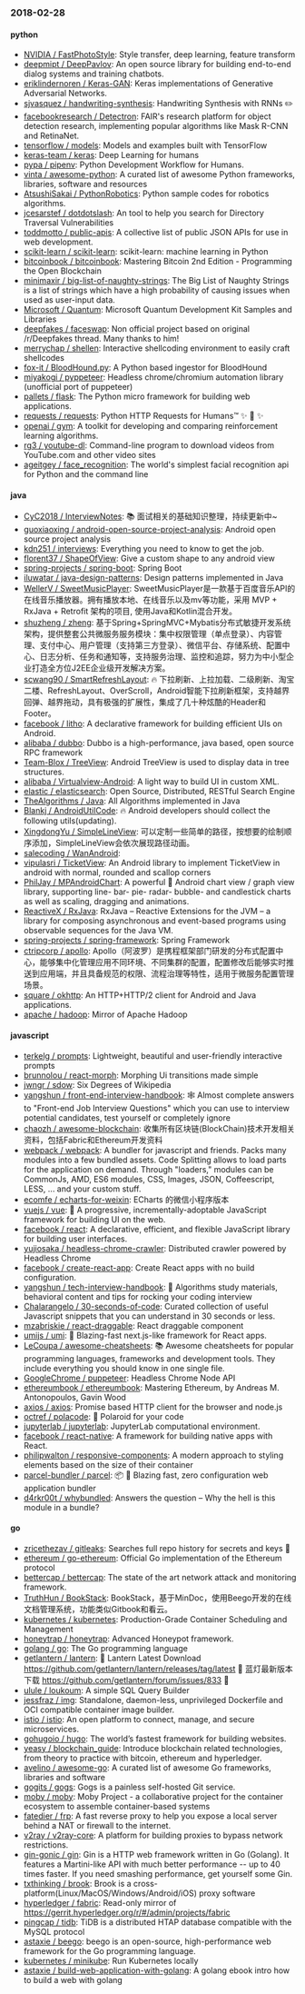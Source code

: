 ### 2018-02-28

#### python
* [NVIDIA / FastPhotoStyle](https://github.com/NVIDIA/FastPhotoStyle): Style transfer, deep learning, feature transform
* [deepmipt / DeepPavlov](https://github.com/deepmipt/DeepPavlov): An open source library for building end-to-end dialog systems and training chatbots.
* [eriklindernoren / Keras-GAN](https://github.com/eriklindernoren/Keras-GAN): Keras implementations of Generative Adversarial Networks.
* [sjvasquez / handwriting-synthesis](https://github.com/sjvasquez/handwriting-synthesis): Handwriting Synthesis with RNNs ✏️
* [facebookresearch / Detectron](https://github.com/facebookresearch/Detectron): FAIR's research platform for object detection research, implementing popular algorithms like Mask R-CNN and RetinaNet.
* [tensorflow / models](https://github.com/tensorflow/models): Models and examples built with TensorFlow
* [keras-team / keras](https://github.com/keras-team/keras): Deep Learning for humans
* [pypa / pipenv](https://github.com/pypa/pipenv): Python Development Workflow for Humans.
* [vinta / awesome-python](https://github.com/vinta/awesome-python): A curated list of awesome Python frameworks, libraries, software and resources
* [AtsushiSakai / PythonRobotics](https://github.com/AtsushiSakai/PythonRobotics): Python sample codes for robotics algorithms.
* [jcesarstef / dotdotslash](https://github.com/jcesarstef/dotdotslash): An tool to help you search for Directory Traversal Vulnerabilities
* [toddmotto / public-apis](https://github.com/toddmotto/public-apis): A collective list of public JSON APIs for use in web development.
* [scikit-learn / scikit-learn](https://github.com/scikit-learn/scikit-learn): scikit-learn: machine learning in Python
* [bitcoinbook / bitcoinbook](https://github.com/bitcoinbook/bitcoinbook): Mastering Bitcoin 2nd Edition - Programming the Open Blockchain
* [minimaxir / big-list-of-naughty-strings](https://github.com/minimaxir/big-list-of-naughty-strings): The Big List of Naughty Strings is a list of strings which have a high probability of causing issues when used as user-input data.
* [Microsoft / Quantum](https://github.com/Microsoft/Quantum): Microsoft Quantum Development Kit Samples and Libraries
* [deepfakes / faceswap](https://github.com/deepfakes/faceswap): Non official project based on original /r/Deepfakes thread. Many thanks to him!
* [merrychap / shellen](https://github.com/merrychap/shellen): Interactive shellcoding environment to easily craft shellcodes
* [fox-it / BloodHound.py](https://github.com/fox-it/BloodHound.py): A Python based ingestor for BloodHound
* [miyakogi / pyppeteer](https://github.com/miyakogi/pyppeteer): Headless chrome/chromium automation library (unofficial port of puppeteer)
* [pallets / flask](https://github.com/pallets/flask): The Python micro framework for building web applications.
* [requests / requests](https://github.com/requests/requests): Python HTTP Requests for Humans™ ✨ 🍰 ✨
* [openai / gym](https://github.com/openai/gym): A toolkit for developing and comparing reinforcement learning algorithms.
* [rg3 / youtube-dl](https://github.com/rg3/youtube-dl): Command-line program to download videos from YouTube.com and other video sites
* [ageitgey / face_recognition](https://github.com/ageitgey/face_recognition): The world's simplest facial recognition api for Python and the command line

#### java
* [CyC2018 / InterviewNotes](https://github.com/CyC2018/InterviewNotes): 📚 面试相关的基础知识整理，持续更新中~
* [guoxiaoxing / android-open-source-project-analysis](https://github.com/guoxiaoxing/android-open-source-project-analysis): Android open source project analysis
* [kdn251 / interviews](https://github.com/kdn251/interviews): Everything you need to know to get the job.
* [florent37 / ShapeOfView](https://github.com/florent37/ShapeOfView): Give a custom shape to any android view
* [spring-projects / spring-boot](https://github.com/spring-projects/spring-boot): Spring Boot
* [iluwatar / java-design-patterns](https://github.com/iluwatar/java-design-patterns): Design patterns implemented in Java
* [WellerV / SweetMusicPlayer](https://github.com/WellerV/SweetMusicPlayer): SweetMusicPlayer是一款基于百度音乐API的在线音乐播放器。拥有播放本地、在线音乐以及mv等功能，采用 MVP + RxJava + Retrofit 架构的项目, 使用Java和Kotlin混合开发。
* [shuzheng / zheng](https://github.com/shuzheng/zheng): 基于Spring+SpringMVC+Mybatis分布式敏捷开发系统架构，提供整套公共微服务服务模块：集中权限管理（单点登录）、内容管理、支付中心、用户管理（支持第三方登录）、微信平台、存储系统、配置中心、日志分析、任务和通知等，支持服务治理、监控和追踪，努力为中小型企业打造全方位J2EE企业级开发解决方案。
* [scwang90 / SmartRefreshLayout](https://github.com/scwang90/SmartRefreshLayout): 🔥 下拉刷新、上拉加载、二级刷新、淘宝二楼、RefreshLayout、OverScroll，Android智能下拉刷新框架，支持越界回弹、越界拖动，具有极强的扩展性，集成了几十种炫酷的Header和 Footer。
* [facebook / litho](https://github.com/facebook/litho): A declarative framework for building efficient UIs on Android.
* [alibaba / dubbo](https://github.com/alibaba/dubbo): Dubbo is a high-performance, java based, open source RPC framework
* [Team-Blox / TreeView](https://github.com/Team-Blox/TreeView): Android TreeView is used to display data in tree structures.
* [alibaba / Virtualview-Android](https://github.com/alibaba/Virtualview-Android): A light way to build UI in custom XML.
* [elastic / elasticsearch](https://github.com/elastic/elasticsearch): Open Source, Distributed, RESTful Search Engine
* [TheAlgorithms / Java](https://github.com/TheAlgorithms/Java): All Algorithms implemented in Java
* [Blankj / AndroidUtilCode](https://github.com/Blankj/AndroidUtilCode): 🔥 Android developers should collect the following utils(updating).
* [XingdongYu / SimpleLineView](https://github.com/XingdongYu/SimpleLineView): 可以定制一些简单的路径，按想要的绘制顺序添加，SimpleLineView会依次展现路径动画。
* [salecoding / WanAndroid](https://github.com/salecoding/WanAndroid): 
* [vipulasri / TicketView](https://github.com/vipulasri/TicketView): An Android library to implement TicketView in android with normal, rounded and scallop corners
* [PhilJay / MPAndroidChart](https://github.com/PhilJay/MPAndroidChart): A powerful 🚀 Android chart view / graph view library, supporting line- bar- pie- radar- bubble- and candlestick charts as well as scaling, dragging and animations.
* [ReactiveX / RxJava](https://github.com/ReactiveX/RxJava): RxJava – Reactive Extensions for the JVM – a library for composing asynchronous and event-based programs using observable sequences for the Java VM.
* [spring-projects / spring-framework](https://github.com/spring-projects/spring-framework): Spring Framework
* [ctripcorp / apollo](https://github.com/ctripcorp/apollo): Apollo（阿波罗）是携程框架部门研发的分布式配置中心，能够集中化管理应用不同环境、不同集群的配置，配置修改后能够实时推送到应用端，并且具备规范的权限、流程治理等特性，适用于微服务配置管理场景。
* [square / okhttp](https://github.com/square/okhttp): An HTTP+HTTP/2 client for Android and Java applications.
* [apache / hadoop](https://github.com/apache/hadoop): Mirror of Apache Hadoop

#### javascript
* [terkelg / prompts](https://github.com/terkelg/prompts): Lightweight, beautiful and user-friendly interactive prompts
* [brunnolou / react-morph](https://github.com/brunnolou/react-morph): Morphing Ui transitions made simple
* [jwngr / sdow](https://github.com/jwngr/sdow): Six Degrees of Wikipedia
* [yangshun / front-end-interview-handbook](https://github.com/yangshun/front-end-interview-handbook): 🕸 Almost complete answers to "Front-end Job Interview Questions" which you can use to interview potential candidates, test yourself or completely ignore
* [chaozh / awesome-blockchain](https://github.com/chaozh/awesome-blockchain): 收集所有区块链(BlockChain)技术开发相关资料，包括Fabric和Ethereum开发资料
* [webpack / webpack](https://github.com/webpack/webpack): A bundler for javascript and friends. Packs many modules into a few bundled assets. Code Splitting allows to load parts for the application on demand. Through "loaders," modules can be CommonJs, AMD, ES6 modules, CSS, Images, JSON, Coffeescript, LESS, ... and your custom stuff.
* [ecomfe / echarts-for-weixin](https://github.com/ecomfe/echarts-for-weixin): ECharts 的微信小程序版本
* [vuejs / vue](https://github.com/vuejs/vue): 🖖 A progressive, incrementally-adoptable JavaScript framework for building UI on the web.
* [facebook / react](https://github.com/facebook/react): A declarative, efficient, and flexible JavaScript library for building user interfaces.
* [yujiosaka / headless-chrome-crawler](https://github.com/yujiosaka/headless-chrome-crawler): Distributed crawler powered by Headless Chrome
* [facebook / create-react-app](https://github.com/facebook/create-react-app): Create React apps with no build configuration.
* [yangshun / tech-interview-handbook](https://github.com/yangshun/tech-interview-handbook): 💯 Algorithms study materials, behavioral content and tips for rocking your coding interview
* [Chalarangelo / 30-seconds-of-code](https://github.com/Chalarangelo/30-seconds-of-code): Curated collection of useful Javascript snippets that you can understand in 30 seconds or less.
* [mzabriskie / react-draggable](https://github.com/mzabriskie/react-draggable): React draggable component
* [umijs / umi](https://github.com/umijs/umi): 🍚 Blazing-fast next.js-like framework for React apps.
* [LeCoupa / awesome-cheatsheets](https://github.com/LeCoupa/awesome-cheatsheets): 📚 Awesome cheatsheets for popular programming languages, frameworks and development tools. They include everything you should know in one single file.
* [GoogleChrome / puppeteer](https://github.com/GoogleChrome/puppeteer): Headless Chrome Node API
* [ethereumbook / ethereumbook](https://github.com/ethereumbook/ethereumbook): Mastering Ethereum, by Andreas M. Antonopoulos, Gavin Wood
* [axios / axios](https://github.com/axios/axios): Promise based HTTP client for the browser and node.js
* [octref / polacode](https://github.com/octref/polacode): 📸 Polaroid for your code
* [jupyterlab / jupyterlab](https://github.com/jupyterlab/jupyterlab): JupyterLab computational environment.
* [facebook / react-native](https://github.com/facebook/react-native): A framework for building native apps with React.
* [philipwalton / responsive-components](https://github.com/philipwalton/responsive-components): A modern approach to styling elements based on the size of their container
* [parcel-bundler / parcel](https://github.com/parcel-bundler/parcel): 📦 🚀 Blazing fast, zero configuration web application bundler
* [d4rkr00t / whybundled](https://github.com/d4rkr00t/whybundled): Answers the question – Why the hell is this module in a bundle?

#### go
* [zricethezav / gitleaks](https://github.com/zricethezav/gitleaks): Searches full repo history for secrets and keys 🔑
* [ethereum / go-ethereum](https://github.com/ethereum/go-ethereum): Official Go implementation of the Ethereum protocol
* [bettercap / bettercap](https://github.com/bettercap/bettercap): The state of the art network attack and monitoring framework.
* [TruthHun / BookStack](https://github.com/TruthHun/BookStack): BookStack，基于MinDoc，使用Beego开发的在线文档管理系统，功能类似Gitbook和看云。
* [kubernetes / kubernetes](https://github.com/kubernetes/kubernetes): Production-Grade Container Scheduling and Management
* [honeytrap / honeytrap](https://github.com/honeytrap/honeytrap): Advanced Honeypot framework.
* [golang / go](https://github.com/golang/go): The Go programming language
* [getlantern / lantern](https://github.com/getlantern/lantern): 🔴 Lantern Latest Download https://github.com/getlantern/lantern/releases/tag/latest 🔴 蓝灯最新版本下载 https://github.com/getlantern/forum/issues/833 🔴
* [ulule / loukoum](https://github.com/ulule/loukoum): A simple SQL Query Builder
* [jessfraz / img](https://github.com/jessfraz/img): Standalone, daemon-less, unprivileged Dockerfile and OCI compatible container image builder.
* [istio / istio](https://github.com/istio/istio): An open platform to connect, manage, and secure microservices.
* [gohugoio / hugo](https://github.com/gohugoio/hugo): The world’s fastest framework for building websites.
* [yeasy / blockchain_guide](https://github.com/yeasy/blockchain_guide): Introduce blockchain related technologies, from theory to practice with bitcoin, ethereum and hyperledger.
* [avelino / awesome-go](https://github.com/avelino/awesome-go): A curated list of awesome Go frameworks, libraries and software
* [gogits / gogs](https://github.com/gogits/gogs): Gogs is a painless self-hosted Git service.
* [moby / moby](https://github.com/moby/moby): Moby Project - a collaborative project for the container ecosystem to assemble container-based systems
* [fatedier / frp](https://github.com/fatedier/frp): A fast reverse proxy to help you expose a local server behind a NAT or firewall to the internet.
* [v2ray / v2ray-core](https://github.com/v2ray/v2ray-core): A platform for building proxies to bypass network restrictions.
* [gin-gonic / gin](https://github.com/gin-gonic/gin): Gin is a HTTP web framework written in Go (Golang). It features a Martini-like API with much better performance -- up to 40 times faster. If you need smashing performance, get yourself some Gin.
* [txthinking / brook](https://github.com/txthinking/brook): Brook is a cross-platform(Linux/MacOS/Windows/Android/iOS) proxy software
* [hyperledger / fabric](https://github.com/hyperledger/fabric): Read-only mirror of https://gerrit.hyperledger.org/r/#/admin/projects/fabric
* [pingcap / tidb](https://github.com/pingcap/tidb): TiDB is a distributed HTAP database compatible with the MySQL protocol
* [astaxie / beego](https://github.com/astaxie/beego): beego is an open-source, high-performance web framework for the Go programming language.
* [kubernetes / minikube](https://github.com/kubernetes/minikube): Run Kubernetes locally
* [astaxie / build-web-application-with-golang](https://github.com/astaxie/build-web-application-with-golang): A golang ebook intro how to build a web with golang
